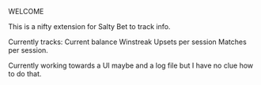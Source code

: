 WELCOME

This is a nifty extension for Salty Bet to track info.

Currently tracks: 
Current balance
Winstreak
Upsets per session
Matches per session.

Currently working towards a UI maybe and a log file but I have no clue how to do that.
